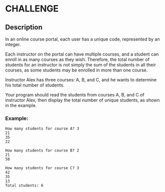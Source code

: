 # CHALLENGE

## Description
In an online course portal, each user has a unique code, represented by an integer.

Each instructor on the portal can have multiple courses, and a student can enroll in as many courses as they wish. Therefore, the total number of students for an instructor is not simply the sum of the students in all their courses, as some students may be enrolled in more than one course.

Instructor Alex has three courses: A, B, and C, and he wants to determine his total number of students.

Your program should read the students from courses A, B, and C of instructor Alex, then display the total number of unique students, as shown in the example.

### Example:
```
How many students for course A? 3
21
35
22

How many students for course B? 2
21
50

How many students for course C? 3
42
35
13
Total students: 6
```
